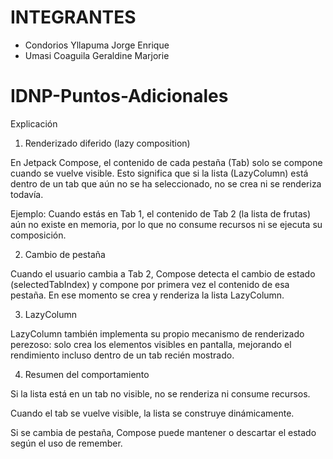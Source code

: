 # INTEGRANTES
- Condorios Yllapuma Jorge Enrique
- Umasi Coaguila Geraldine Marjorie

# IDNP-Puntos-Adicionales

Explicación 
1. Renderizado diferido (lazy composition)

En Jetpack Compose, el contenido de cada pestaña (Tab) solo se compone cuando se vuelve visible.
Esto significa que si la lista (LazyColumn) está dentro de un tab que aún no se ha seleccionado, no se crea ni se renderiza todavía.

Ejemplo:
Cuando estás en Tab 1, el contenido de Tab 2 (la lista de frutas) aún no existe en memoria, por lo que no consume recursos ni se ejecuta su composición.

2. Cambio de pestaña

Cuando el usuario cambia a Tab 2, Compose detecta el cambio de estado (selectedTabIndex) y compone por primera vez el contenido de esa pestaña.
En ese momento se crea y renderiza la lista LazyColumn.

3. LazyColumn

LazyColumn también implementa su propio mecanismo de renderizado perezoso:
solo crea los elementos visibles en pantalla, mejorando el rendimiento incluso dentro de un tab recién mostrado.

4. Resumen del comportamiento

Si la lista está en un tab no visible, no se renderiza ni consume recursos.

Cuando el tab se vuelve visible, la lista se construye dinámicamente.

Si se cambia de pestaña, Compose puede mantener o descartar el estado según el uso de remember.
